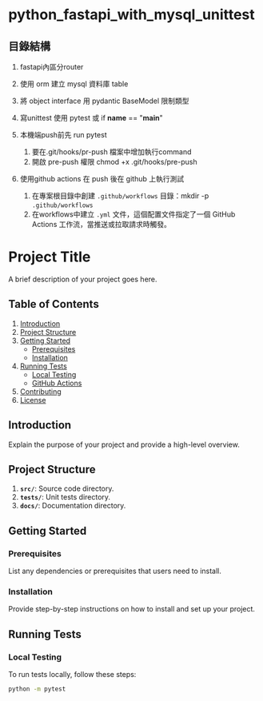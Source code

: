 # python_fastapi_with_mysql_unittest

## 目錄結構
1. fastapi內區分router
2. 使用 orm 建立 mysql 資料庫 table
3. 將 object interface 用 pydantic BaseModel 限制類型 
3. 寫unittest 使用 pytest 或 if __name__ == "__main__"
3. 本機端push前先 run pytest 
    1. 要在.git/hooks/pr-push 檔案中增加執行command 
    2. 開啟 pre-push 權限 chmod +x .git/hooks/pre-push

4. 使用github actions 在 push 後在 github 上執行測試
    1. 在專案根目錄中創建 `.github/workflows` 目錄：mkdir -p `.github/workflows`
    2. 在workflows中建立 `.yml` 文件，這個配置文件指定了一個 GitHub Actions 工作流，當推送或拉取請求時觸發。


# Project Title

A brief description of your project goes here.

## Table of Contents

1. [Introduction](#introduction)
2. [Project Structure](#project-structure)
3. [Getting Started](#getting-started)
   - [Prerequisites](#prerequisites)
   - [Installation](#installation)
4. [Running Tests](#running-tests)
   - [Local Testing](#local-testing)
   - [GitHub Actions](#github-actions)
5. [Contributing](#contributing)
6. [License](#license)

## Introduction

Explain the purpose of your project and provide a high-level overview.

## Project Structure

1. **`src/`**: Source code directory.
2. **`tests/`**: Unit tests directory.
3. **`docs/`**: Documentation directory.

## Getting Started

### Prerequisites

List any dependencies or prerequisites that users need to install.

### Installation

Provide step-by-step instructions on how to install and set up your project.

## Running Tests

### Local Testing

To run tests locally, follow these steps:

```bash
python -m pytest